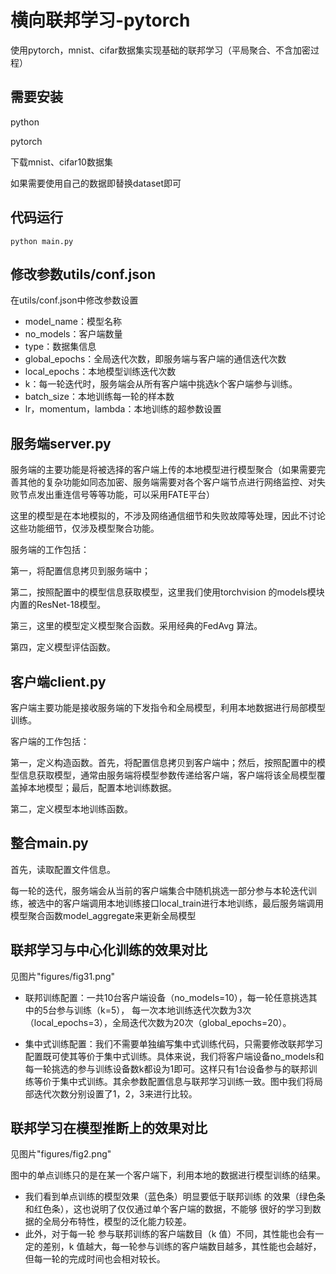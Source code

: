 # 横向联邦学习-pytorch
使用pytorch，mnist、cifar数据集实现基础的联邦学习（平局聚合、不含加密过程）
## 需要安装
python

pytorch

下载mnist、cifar10数据集

如果需要使用自己的数据即替换dataset即可

## 代码运行
```
python main.py
```

## 修改参数utils/conf.json
在utils/conf.json中修改参数设置

* model_name：模型名称
* no_models：客户端数量
* type：数据集信息
* global_epochs：全局迭代次数，即服务端与客户端的通信迭代次数
* local_epochs：本地模型训练迭代次数
* k：每一轮迭代时，服务端会从所有客户端中挑选k个客户端参与训练。
* batch_size：本地训练每一轮的样本数
* lr，momentum，lambda：本地训练的超参数设置

## 服务端server.py
服务端的主要功能是将被选择的客户端上传的本地模型进行模型聚合（如果需要完善其他的复杂功能如同态加密、服务端需要对各个客户端节点进行网络监控、对失败节点发出重连信号等等功能，可以采用FATE平台）

这里的模型是在本地模拟的，不涉及网络通信细节和失败故障等处理，因此不讨论这些功能细节，仅涉及模型聚合功能。

服务端的工作包括：

第一，将配置信息拷贝到服务端中；

第二，按照配置中的模型信息获取模型，这里我们使用torchvision 的models模块内置的ResNet-18模型。

第三，这里的模型定义模型聚合函数。采用经典的FedAvg 算法。

第四，定义模型评估函数。

## 客户端client.py
客户端主要功能是接收服务端的下发指令和全局模型，利用本地数据进行局部模型训练。

客户端的工作包括：

第一，定义构造函数。首先，将配置信息拷贝到客户端中；然后，按照配置中的模型信息获取模型，通常由服务端将模型参数传递给客户端，客户端将该全局模型覆盖掉本地模型；最后，配置本地训练数据。

第二，定义模型本地训练函数。

## 整合main.py
首先，读取配置文件信息。

每一轮的迭代，服务端会从当前的客户端集合中随机挑选一部分参与本轮迭代训练，被选中的客户端调用本地训练接口local_train进行本地训练，最后服务端调用模型聚合函数model_aggregate来更新全局模型

## 联邦学习与中心化训练的效果对比

见图片"figures/fig31.png"

- 联邦训练配置：一共10台客户端设备（no\_models=10），每一轮任意挑选其中的5台参与训练（k=5）， 每一次本地训练迭代次数为3次（local\_epochs=3），全局迭代次数为20次（global\_epochs=20）。

- 集中式训练配置：我们不需要单独编写集中式训练代码，只需要修改联邦学习配置既可使其等价于集中式训练。具体来说，我们将客户端设备no\_models和每一轮挑选的参与训练设备数k都设为1即可。这样只有1台设备参与的联邦训练等价于集中式训练。其余参数配置信息与联邦学习训练一致。图中我们将局部迭代次数分别设置了1，2，3来进行比较。

## 联邦学习在模型推断上的效果对比
见图片"figures/fig2.png"

图中的单点训练只的是在某一个客户端下，利用本地的数据进行模型训练的结果。

- 我们看到单点训练的模型效果（蓝色条）明显要低于联邦训练 的效果（绿色条和红色条），这也说明了仅仅通过单个客户端的数据，不能够 很好的学习到数据的全局分布特性，模型的泛化能力较差。
- 此外，对于每一轮 参与联邦训练的客户端数目（k 值）不同，其性能也会有一定的差别，k 值越大，每一轮参与训练的客户端数目越多，其性能也会越好，但每一轮的完成时间也会相对较长。




